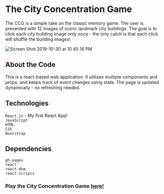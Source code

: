 <h1>The City Concentration Game</h1>

The CCG is a simple take on the classic memory game. The user is presented with 12 images of iconic landmark city buildings. The goal is to click each city building image only once - the only catch is that each click will shuffle the building images!


![Screen Shot 2019-10-30 at 10 45 16 PM](https://user-images.githubusercontent.com/51130585/69212060-27104400-0b2e-11ea-90a9-9f60fd47acde.png)


<h2>About the Code</h2>

This is a react-based web application. It utilizes multiple components and props, and keeps track of event changes using state. The page is updated dynamically - no refreshing needed.

<h2>Technologies</h2>

`React.js` - My first React App!
<br>
`JavaScript`
<br>
`HTML`
<br>
`CSS`
<br>
`Bootstrap`

<h2>Dependencies</h2>

`gh-pages`
<br>
`react`
<br>
`react-dom`
<br>
`react-scripts`

<h3>Play the City Concentration Game <a href='https://sidh80.github.io/Concentration-Game/'>here!</a></h3>